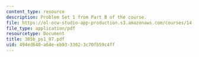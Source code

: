 ```yaml
---
content_type: resource
description: Problem Set 1 from Part B of the course.
file: https://ol-ocw-studio-app-production.s3.amazonaws.com/courses/14-385-nonlinear-econometric-analysis-fall-2007/494ed640a64eeb9333023c70fb59c4ff_385b_ps1_07.pdf
file_type: application/pdf
resourcetype: Document
title: 385b_ps1_07.pdf
uid: 494ed640-a64e-eb93-3302-3c70fb59c4ff
---
```

